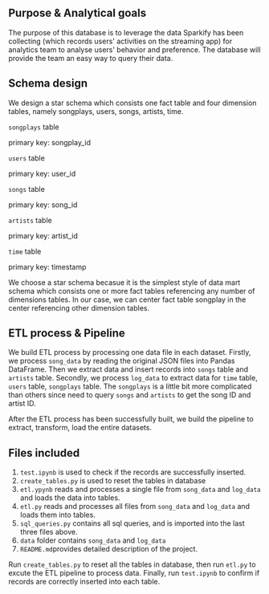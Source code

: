## Purpose & Analytical goals

The purpose of this database is to leverage the data Sparkify has been collecting (which records users' activities on the streaming app) for analytics team to analyse users' behavior and preference. The database will provide the team an easy way to query their data.

## Schema design 

We design a star schema which consists one fact table and four dimension tables, namely songplays, users, songs, artists, time. 

`songplays` table

primary key: songplay_id

`users` table

primary key: user_id

`songs` table

primary key: song_id

`artists` table

primary key: artist_id

`time` table

primary key: timestamp

We choose a star schema becasue it is the simplest style of data mart schema which consists one or more fact tables referencing any number of dimensions tables. In our case, we can center fact table songplay in the center referencing other dimension tables. 

## ETL process & Pipeline

We build ETL process by processing one data file in each dataset. Firstly, we process `song_data` by reading the original JSON files into Pandas DataFrame. Then we extract data and insert records into `songs` table and `artists` table. Secondly, we process `log_data` to extract data for `time` table, `users` table, `songplays` table.  The `songplays` is a little bit more complicated than others since need to query `songs` and `artists` to get the song ID and artist ID. 

After the ETL process has been successfully built, we build the pipeline to extract, transform, load the entire datasets.

## Files included

1. `test.ipynb` is used to check if the records are successfully inserted.
2. `create_tables.py` is used to reset the tables in database
3. `etl.ypynb` reads and processes a single file from `song_data` and `log_data` and loads the data into tables.
4. `etl.py` reads and processes all files from `song_data` and `log_data` and loads them into tables.
5. `sql_queries.py` contains all sql queries, and is imported into the last three files above.
6. `data` folder contains `song_data` and `log_data`
7. `README.md`provides detailed description of the project.

Run `create_tables.py` to reset all the tables in database, then run `etl.py` to excute the ETL pipeline to process data. Finally, run `test.ipynb` to confirm if records are correctly inserted into each table.